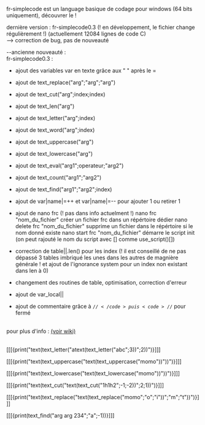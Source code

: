 fr-simplecode est un language basique de codage pour windows (64 bits uniquement), découvrer le ! 

dernière version : fr-simplecode0.3 (! en développement, le fichier change régulièrement !) (actuellement 12084 lignes de code C) <br> --> correction de bug, pas de nouveauté


--ancienne nouveauté :<br>
fr-simplecode0.3 : 
+ ajout des variables var en texte grâce aux " " après le =
+ ajout de text_replace("arg";"arg";"arg")
+ ajout de text_cut("arg";index;index)
+ ajout de text_len("arg")
+ ajout de text_letter("arg";index)
+ ajout de text_word("arg";index)
+ ajout de text_uppercase("arg")
+ ajout de text_lowercase("arg")
+ ajout de text_eval("arg1";operateur;"arg2")
+ ajout de text_count("arg1";"arg2")
+ ajout de text_find("arg1";"arg2";index)
+ ajout de var|name|=++ et var|name|=-- pour ajouter 1 ou retirer 1

+ ajout de nano frc (! pas dans info actuelment !)
nano frc "nom_du_fichier" créer un fichier frc dans un répértoire dédier
nano delete frc "nom_du_fichier" supprime un fichier dans le répértoire si le nom donné existe
nano start frc "nom_du_fichier" démarre le script init (on peut rajouté le nom du script avec [] comme use_script()[])

+ correction de table||.len() pour les index (! il est conseillé de ne pas dépassé 3 tables imbriqué les unes dans les autres de magnière générale ! et ajout de l'ignorance system pour un index non existant dans len à 0)

+ changement des routines de table, optimisation, correction d'erreur  

+ ajout de var_local||

+ ajout de commentaire grâce à <code>$//</code> puis <code>//$</code> pour fermé

<br>
pour plus d'info : <a href="https://github.com/argentrocher/fr-simplecode/wiki">(voir wiki)</a>
<br><br>

[[[{print("text(text_letter("atext(text_letter("abc";3))";2))")}]]]

[[[{print("text(text_uppercase("text(text_uppercase("momo"))"))")}]]]

[[[{print("text(text_lowercase("text(text_lowercase("momo"))"))")}]]]

[[[{print("text(text_cut("text(text_cut("1h1h2";-1;-2))";2;1))")}]]]

[[[{print("text(text_replace("text(text_replace("momo";"o";"i"))";"m";"t"))")}]]]

[[[{print(text_find("arg arg 234";"a";-1))}]]]
